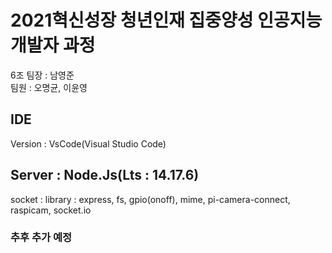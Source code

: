 # 2021혁신성장 청년인재 집중양성 인공지능 개발자 과정

6조 팀장 : 남영준  
팀원 : 오명균, 이윤영

## IDE

Version : VsCode(Visual Studio Code)

## Server : Node.Js(Lts : 14.17.6)

socket :
library : express, fs, gpio(onoff), mime, pi-camera-connect, raspicam, socket.io

### 추후 추가 예정
